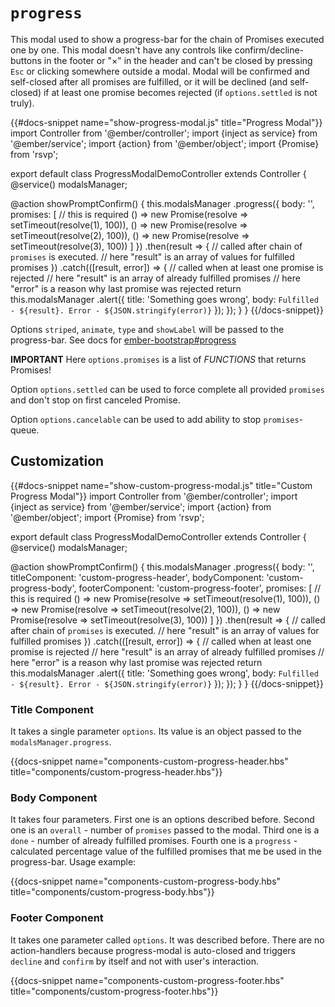 # `progress`

This modal used to show a progress-bar for the chain of Promises executed one by one. This modal doesn't have any controls like confirm/decline-buttons in the footer or "&times;" in the header and can't be closed by pressing `Esc` or clicking somewhere outside a modal. Modal will be confirmed and self-closed after all promises are fulfilled, or it will be declined (and self-closed) if at least one promise becomes rejected (if `options.settled` is not truly).

{{#docs-snippet name="show-progress-modal.js" title="Progress Modal"}}
import Controller from '@ember/controller';
import {inject as service} from '@ember/service';
import {action} from '@ember/object';
import {Promise} from 'rsvp';

export default class ProgressModalDemoController extends Controller {
  @service()
  modalsManager;

  @action
  showPromptConfirm() {
    this.modalsManager
      .progress({
        body: '',
        promises: [ // this is required
          () => new Promise(resolve => setTimeout(resolve(1), 100)),
          () => new Promise(resolve => setTimeout(resolve(2), 100)),
          () => new Promise(resolve => setTimeout(resolve(3), 100))
        ]
      })
      .then(result => {
        // called after chain of `promises` is executed.
        // here "result" is an array of values for fulfilled promises
      })
      .catch(([result, error]) => {
        // called when at least one promise is rejected
        // here "result" is an array of already fulfilled promises
        // here "error" is a reason why last promise was rejected
        return this.modalsManager
          .alert({
            title: 'Something goes wrong',
            body: `Fulfilled - ${result}. Error - ${JSON.stringify(error)}`
          });
      });
  }
}
{{/docs-snippet}}

Options `striped`, `animate`, `type` and `showLabel` will be passed to the progress-bar. See docs for [ember-bootstrap#progress](http://www.ember-bootstrap.com/#/components/progress)

**IMPORTANT** Here `options.promises` is a list of _FUNCTIONS_ that returns Promises!

Option `options.settled` can be used to force complete all provided `promises` and don't stop on first canceled Promise.

Option `options.cancelable` can be used to add ability to stop `promises`-queue.

## Customization

{{#docs-snippet name="show-custom-progress-modal.js" title="Custom Progress Modal"}}
import Controller from '@ember/controller';
import {inject as service} from '@ember/service';
import {action} from '@ember/object';
import {Promise} from 'rsvp';

export default class ProgressModalDemoController extends Controller {
  @service()
  modalsManager;

  @action
  showPromptConfirm() {
    this.modalsManager
      .progress({
        body: '',
        titleComponent: 'custom-progress-header',
        bodyComponent: 'custom-progress-body',
        footerComponent: 'custom-progress-footer',
        promises: [ // this is required
          () => new Promise(resolve => setTimeout(resolve(1), 100)),
          () => new Promise(resolve => setTimeout(resolve(2), 100)),
          () => new Promise(resolve => setTimeout(resolve(3), 100))
        ]
      })
      .then(result => {
        // called after chain of `promises` is executed.
        // here "result" is an array of values for fulfilled promises
      })
      .catch(([result, error]) => {
        // called when at least one promise is rejected
        // here "result" is an array of already fulfilled promises
        // here "error" is a reason why last promise was rejected
        return this.modalsManager
          .alert({
            title: 'Something goes wrong',
            body: `Fulfilled - ${result}. Error - ${JSON.stringify(error)}`
          });
      });
  }
}
{{/docs-snippet}}

### Title Component

It takes a single parameter `options`. Its value is an object passed to the `modalsManager.progress`.

{{docs-snippet name="components-custom-progress-header.hbs" title="components/custom-progress-header.hbs"}}

### Body Component

It takes four parameters. First one is an options described before. Second one is an `overall` - number of `promises` passed to the modal. Third one is a `done` - number of already fulfilled promises. Fourth one is a `progress` - calculated percentage value of the fulfilled promises that me be used in the progress-bar. Usage example:

{{docs-snippet name="components-custom-progress-body.hbs" title="components/custom-progress-body.hbs"}}

### Footer Component

It takes one parameter called `options`. It was described before. There are no action-handlers because progress-modal is auto-closed and triggers `decline` and `confirm` by itself and not with user's interaction.

{{docs-snippet name="components-custom-progress-footer.hbs" title="components/custom-progress-footer.hbs"}}
